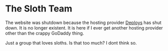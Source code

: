 # The Sloth Team
The website was shutdown because the hosting provider [Deploys](https://deploys.io) has shut down. It is no longer existent. It is here if I ever get another hosting provider other than the crappy GoDaddy thing.

Just a group that loves sloths. Is that too much? I dont think so.
